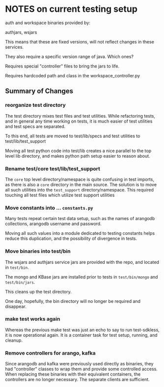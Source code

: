 # NOTES on current testing setup

auth and workspace binaries provided by:

authjars, wsjars

This means that these are fixed versions, will not reflect changes in these services.

They also require a specific version range of java. Which ones?

Requires special "controller" files to bring the jars to life.

Requires hardcoded path and class in the workspace_controller.py

## Summary of Changes


### reorganize test directory

The test directory mixes test files and test utilities. While refactoring tests, and in general any time working on tests, it is much easier of test utilities and test specs are separated.

To this end, all tests are moved to test/lib/specs and test utilities to test/lib/test_support

Moving all test python code into test/lib creates a nice parallel to the top level lib directory, and makes python path setup easier to reason about.

### Rename test/core test/lib/test_support

The `core` top level directory/namespace is quite confusing in test imports, as there is also a `core` directory in the main source. The solution is to move all such utilities into the `test_support` directory/namespace. This required touching all test files which utilize test support utilities

### Move constants into ... `constants.py`  

Many tests repeat certain test data setup, such as the names of arangodb collections, arangodb username and password.

Moving all such values into a module dedicated to testing constants helps reduce this duplication, and the possibility of divergence in tests.

### Move binaries into test/bin

The wsjars and authjars service jars are provided with the repo, and located in `test/bin`.

The mongo and KBase jars are installed prior to tests in `test/bin/mongo` and `test/bin/jars`.

This cleans up the test directory.

One day, hopefully, the bin directory will no longer be required and disappear.

### make test works again

Whereas the previous make test was just an echo to say to run test-sdkless, it is now operational again. It is a container task for test setup, running, and cleanup.

### Remove controllers for arango, kafka

Since arangodb and kafka were previously used directly as binaries, they had "controller" classes to wrap them and provide some controlled access. When replacing these binaries with their equivalent containers, the controllers are no longer necessary. The separate clients are sufficient.

### 